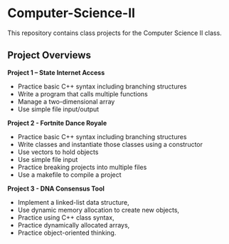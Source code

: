 # Computer-Science-II
This repository contains class projects for the Computer Science II class.<br>
## Project Overviews

**Project 1 – State Internet Access**<br>
- Practice basic C++ syntax including branching structures
- Write a program that calls multiple functions
- Manage a two-dimensional array
- Use simple file input/output

**Project 2 - Fortnite Dance Royale**
- Practice basic C++ syntax including branching structures
- Write classes and instantiate those classes using a constructor
- Use vectors to hold objects
- Use simple file input
- Practice breaking projects into multiple files
- Use a makefile to compile a project

**Project 3 - DNA Consensus Tool**
- Implement a linked-list data structure,
- Use dynamic memory allocation to create new objects,
- Practice using C++ class syntax, 
- Practice dynamically allocated arrays, 
- Practice object-oriented thinking. 
